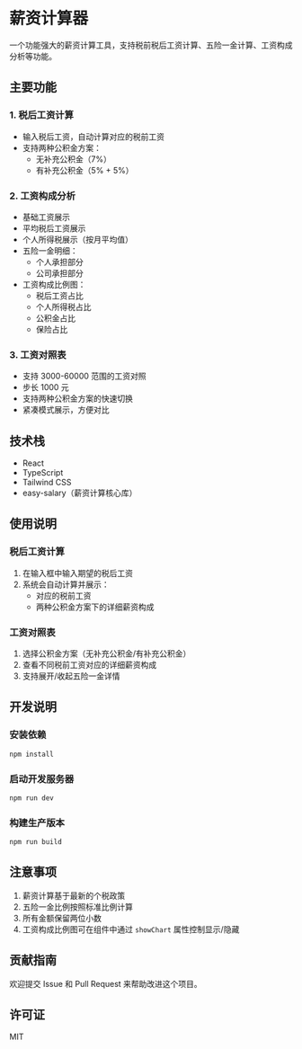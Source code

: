 # 薪资计算器

一个功能强大的薪资计算工具，支持税前税后工资计算、五险一金计算、工资构成分析等功能。

## 主要功能

### 1. 税后工资计算

- 输入税后工资，自动计算对应的税前工资
- 支持两种公积金方案：
  - 无补充公积金（7%）
  - 有补充公积金（5% + 5%）

### 2. 工资构成分析

- 基础工资展示
- 平均税后工资展示
- 个人所得税展示（按月平均值）
- 五险一金明细：
  - 个人承担部分
  - 公司承担部分
- 工资构成比例图：
  - 税后工资占比
  - 个人所得税占比
  - 公积金占比
  - 保险占比

### 3. 工资对照表

- 支持 3000-60000 范围的工资对照
- 步长 1000 元
- 支持两种公积金方案的快速切换
- 紧凑模式展示，方便对比

## 技术栈

- React
- TypeScript
- Tailwind CSS
- easy-salary（薪资计算核心库）

## 使用说明

### 税后工资计算

1. 在输入框中输入期望的税后工资
2. 系统会自动计算并展示：
   - 对应的税前工资
   - 两种公积金方案下的详细薪资构成

### 工资对照表

1. 选择公积金方案（无补充公积金/有补充公积金）
2. 查看不同税前工资对应的详细薪资构成
3. 支持展开/收起五险一金详情

## 开发说明

### 安装依赖

```bash
npm install
```

### 启动开发服务器

```bash
npm run dev
```

### 构建生产版本

```bash
npm run build
```

## 注意事项

1. 薪资计算基于最新的个税政策
2. 五险一金比例按照标准比例计算
3. 所有金额保留两位小数
4. 工资构成比例图可在组件中通过 `showChart` 属性控制显示/隐藏

## 贡献指南

欢迎提交 Issue 和 Pull Request 来帮助改进这个项目。

## 许可证

MIT
